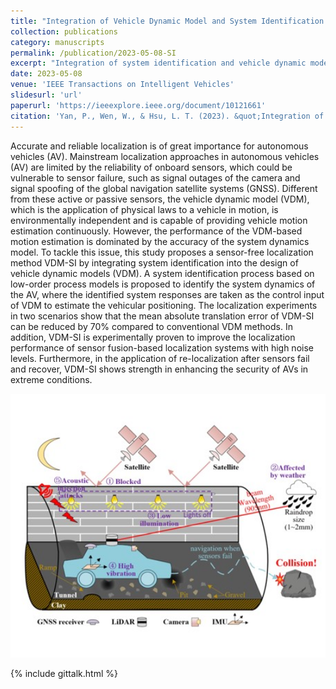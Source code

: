 ```yaml
---
title: "Integration of Vehicle Dynamic Model and System Identification Model for Extending the Navigation Service Under Sensor Failures"
collection: publications
category: manuscripts
permalink: /publication/2023-05-08-SI
excerpt: "Integration of system identification and vehicle dynamic models <br/><img src='/assets/images/SI-cover.jpg' width = '500'>"
date: 2023-05-08
venue: 'IEEE Transactions on Intelligent Vehicles'
slidesurl: 'url'
paperurl: 'https://ieeexplore.ieee.org/document/10121661'
citation: 'Yan, P., Wen, W., & Hsu, L. T. (2023). &quot;Integration of Vehicle Dynamic Model and System Identification Model for Extending the Navigation Service Under Sensor Failures&quot;. <i>IEEE Transactions on Intelligent Vehicles</i>, 9(1), 2236-2248.'
---
```


Accurate and reliable localization is of great importance for autonomous vehicles (AV). Mainstream localization approaches in autonomous vehicles (AV) are limited by the reliability of onboard sensors, which could be vulnerable to sensor failure, such as signal outages of the camera and signal spoofing of the global navigation satellite systems (GNSS). Different from these active or passive sensors, the vehicle dynamic model (VDM), which is the application of physical laws to a vehicle in motion, is environmentally independent and is capable of providing vehicle motion estimation continuously. However, the performance of the VDM-based motion estimation is dominated by the accuracy of the system dynamics model. To tackle this issue, this study proposes a sensor-free localization method VDM-SI by integrating system identification into the design of vehicle dynamic models (VDM). A system identification process based on low-order process models is proposed to identify the system dynamics of the AV, where the identified system responses are taken as the control input of VDM to estimate the vehicular positioning. The localization experiments in two scenarios show that the mean absolute translation error of VDM-SI can be reduced by 70% compared to conventional VDM methods. In addition, VDM-SI is experimentally proven to improve the localization performance of sensor fusion-based localization systems with high noise levels. Furthermore, in the application of re-localization after sensors fail and recover, VDM-SI shows strength in enhancing the security of AVs in extreme conditions.

<img src='/assets/images/SI-cover.jpg' width = '900'>

{% include gittalk.html %}